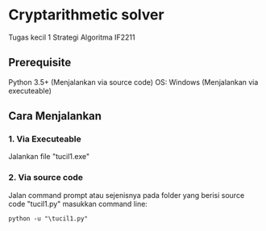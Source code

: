 # Cryptarithmetic solver
Tugas kecil 1 Strategi Algoritma IF2211

## Prerequisite
Python 3.5+ (Menjalankan via source code)
OS: Windows (Menjalankan via executeable)

## Cara Menjalankan
### 1. Via Executeable
Jalankan file "tucil1.exe"

### 2. Via source code
Jalan command prompt atau sejenisnya pada folder yang berisi source code "tucil1.py"
masukkan command line:

`python -u "\tucil1.py"`
